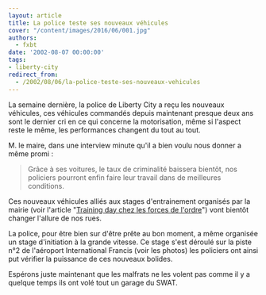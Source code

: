 ```yaml
---
layout: article
title: La police teste ses nouveaux véhicules
cover: "/content/images/2016/06/001.jpg"
authors:
  - fxbt
date: '2002-08-07 00:00:00'
tags:
- liberty-city
redirect_from:
  - /2002/08/06/la-police-teste-ses-nouveaux-vehicules
---
```


La semaine dernière, la police de Liberty City a reçu les nouveaux véhicules, ces véhicules commandés depuis maintenant presque deux ans sont le dernier cri en ce qui concerne la motorisation, même si l'aspect reste le même, les performances changent du tout au tout.

M. le maire, dans une interview minute qu'il a bien voulu nous donner a même promi :

> Grâce à ses voitures, le taux de criminalité baissera bientôt, nos policiers pourront enfin faire leur travail dans de meilleures conditions.

Ces nouveaux véhicules alliés aux stages d'entrainement organisés par la mairie (voir l'article "[Training day chez les forces de l'ordre](/2002/06/14/training-day-chez-les-forces-de-lordre/)") vont bientôt changer l'allure de nos rues.

La police, pour être bien sur d'être prête au bon moment, a même organisée un stage d'initiation à la grande vitesse. Ce stage s'est déroulé sur la piste n°2 de l'aéroport International Francis (voir les photos) les policiers ont ainsi put vérifier la puissance de ces nouveaux bolides.

Espérons juste maintenant que les malfrats ne les volent pas comme il y a quelque temps ils ont volé tout un garage du SWAT.